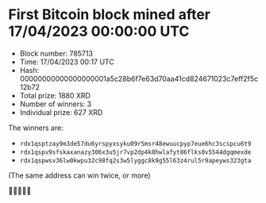 # First Bitcoin block mined after 17/04/2023 00:00:00 UTC

* Block number: 785713
* Time: 17/04/2023 00:17 UTC
* Hash: 00000000000000000001a5c28b6f7e63d70aa41cd824671023c7eff2f5c12b72
* Total prize: 1880 XRD
* Number of winners: 3
* Individual prize: 627 XRD

The winners are:
* `rdx1qsptzay9m3de57du6yrspyxsyku09r5msr48ewuucpyp7eue6hc3scspcu6t9`
* `rdx1qspv9sfskaxanazy306x3u5jr7vp2dp4k8hwlafyt86flks0v5544dgqmexde`
* `rdx1qspwsv36lw0kwpu32c98fq2s3w5lyggc8k9g55l63z4rul5r9apeyws323gta`

(The same address can win twice, or more)

🙏🙏🙏🙏🙏